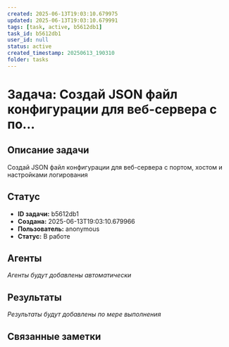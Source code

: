 ```yaml
---
created: 2025-06-13T19:03:10.679975
updated: 2025-06-13T19:03:10.679991
tags: [task, active, b5612db1]
task_id: b5612db1
user_id: null
status: active
created_timestamp: 20250613_190310
folder: tasks
---
```


# Задача: Создай JSON файл конфигурации для веб-сервера с по...

## Описание задачи

Создай JSON файл конфигурации для веб-сервера с портом, хостом и настройками логирования

## Статус
- **ID задачи:** b5612db1
- **Создана:** 2025-06-13T19:03:10.679966
- **Пользователь:** anonymous
- **Статус:** В работе

## Агенты
*Агенты будут добавлены автоматически*

## Результаты
*Результаты будут добавлены по мере выполнения*

## Связанные заметки
